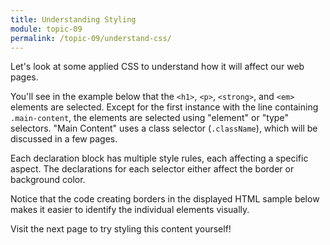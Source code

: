 ```yaml
---
title: Understanding Styling
module: topic-09
permalink: /topic-09/understand-css/
---
```


<div class="divider-heading"></div>

Let's look at some applied CSS to understand how it will affect our web pages.

You'll see in the example below that the `<h1>`, `<p>`, `<strong>`, and `<em>` elements are selected. Except for the first instance with the line containing `.main-content`, the elements are selected using "element" or "type" selectors. "Main Content" uses a class selector (`.className`), which will be discussed in a few pages.

Each declaration block has multiple style rules, each affecting a specific aspect. The declarations for each selector either affect the border or background color.

Notice that the code creating borders in the displayed HTML sample below makes it easier to identify the individual elements visually.

<div class="codepen-embed">
  <p data-height="600" data-theme-id="30567" data-slug-hash="qBNZwZE" data-default-tab="css,result" data-user="retrog4m3r" data-embed-version="2" data-pen-title="Topic-07: CSS Applied" class="codepen"></p>
</div>

Visit the next page to try styling this content yourself!
